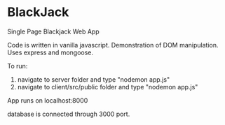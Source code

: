 # BlackJack
Single Page Blackjack Web App

Code is written in vanilla javascript. Demonstration of DOM manipulation.
Uses express and mongoose.

To run:

1. navigate to server folder and type "nodemon app.js"
2. navigate to client/src/public folder and type "nodemon app.js"

App runs on localhost:8000

database is connected through 3000 port.

